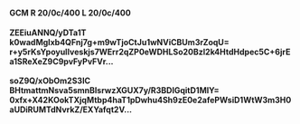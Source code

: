#### GCM R 20/0c/400 L 20/0c/400
**ZEEiuANNQ/yDTa1T**<br/>**k0wadMgIxb4QFnj7g+m9wTjoCtJu1wNViCBUm3rZoqU=**<br/>**r+y5rKsYpoyuIIveskjs7WErr2qZP0eWDHLSo20Bzl2k4HtdHdpec5C+6jrEa1SReXeZ9C9pvFyPvFVr...**<br/><br/>
**soZ9Q/xObOm2S3lC**<br/>**BHtmattmNsva5smnBlsrwzXGUX7y/R3BDlGqitD1MlY=**<br/>**0xfx+X42KOokTXjqMtbp4haT1pDwhu4Sh9zE0e2afePWsiD1WtW3m3H0aUDiRUMTdNvrkZ/EXYafqt2V...**